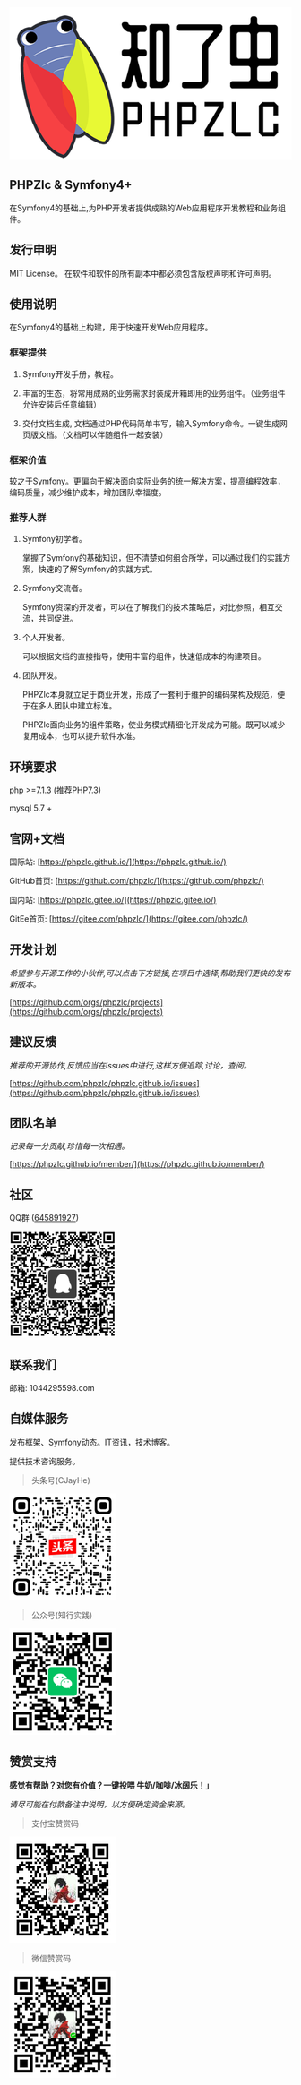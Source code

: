 ![](/assets/logo-shense-600.png)

## PHPZlc & Symfony4+

在Symfony4的基础上,为PHP开发者提供成熟的Web应用程序开发教程和业务组件。

## 发行申明

MIT License。 在软件和软件的所有副本中都必须包含版权声明和许可声明。

## 使用说明

在Symfony4的基础上构建，用于快速开发Web应用程序。

### 框架提供

1. Symfony开发手册，教程。 

2. 丰富的生态，将常用成熟的业务需求封装成开箱即用的业务组件。（业务组件允许安装后任意编辑）

3. 交付文档生成, 文档通过PHP代码简单书写，输入Symfony命令。一键生成网页版文档。（文档可以伴随组件一起安装）

### 框架价值

较之于Symfony。更偏向于解决面向实际业务的统一解决方案，提高编程效率，编码质量，减少维护成本，增加团队幸福度。

### 推荐人群

1. Symfony初学者。
    
    掌握了Symfony的基础知识，但不清楚如何组合所学，可以通过我们的实践方案，快速的了解Symfony的实践方式。

2. Symfony交流者。

    Symfony资深的开发者，可以在了解我们的技术策略后，对比参照，相互交流，共同促进。

3. 个人开发者。

    可以根据文档的直接指导，使用丰富的组件，快速低成本的构建项目。

4. 团队开发。

    PHPZlc本身就立足于商业开发，形成了一套利于维护的编码架构及规范，便于在多人团队中建立标准。
    
    PHPZlc面向业务的组件策略，使业务模式精细化开发成为可能。既可以减少复用成本，也可以提升软件水准。

## 环境要求

php >=7.1.3 (推荐PHP7.3)

mysql 5.7 +

## 官网+文档

国际站: [https://phpzlc.github.io/](https://phpzlc.github.io/)

GitHub首页: [https://github.com/phpzlc/](https://github.com/phpzlc/)

国内站: [https://phpzlc.gitee.io/](https://phpzlc.gitee.io/)

GitEe首页: [https://gitee.com/phpzlc/](https://gitee.com/phpzlc/)

## 开发计划

*希望参与开源工作的小伙伴,可以点击下方链接,在项目中选择,帮助我们更快的发布新版本。*

[https://github.com/orgs/phpzlc/projects](https://github.com/orgs/phpzlc/projects)

## 建议反馈

*推荐的开源协作,反馈应当在issues中进行,这样方便追踪,讨论，查阅。*

[https://github.com/phpzlc/phpzlc.github.io/issues](https://github.com/phpzlc/phpzlc.github.io/issues) 

## 团队名单

*记录每一分贡献,珍惜每一次相遇。*

[https://phpzlc.github.io/member/](https://phpzlc.github.io/member/)
    
## 社区
 
QQ群 ([645891927](https://jq.qq.com/?_wv=1027&k=ZpwdagVG))

![](/assets/images/qq-qun.png)

## 联系我们

邮箱: 1044295598.com
 
## 自媒体服务
 
发布框架、Symfony动态。IT资讯，技术博客。

提供技术咨询服务。
 
> 头条号(CJayHe)

![](/assets/images/toutiao-jay.png)

> 公众号(知行实践)

![](/assets/images/zxsjgzh-2.png)
 
## 赞赏支持

**感觉有帮助？对您有价值？一键投喂 牛奶/咖啡/冰阔乐！」**

*请尽可能在付款备注中说明，以方便确定资金来源。*
 
> 支付宝赞赏码

![支付包付款码](/assets/images/pay/alipay-1.png)

> 微信赞赏码

![微信支付付款码](/assets/images/pay/wechat-1.png)






